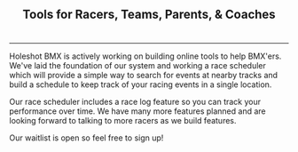<div style="text-align: center; padding-bottom: .5em;">
  <h2>Tools for Racers, Teams, Parents, & Coaches</h2>
</div>

---
<p class="pretty-print">
Holeshot BMX is actively working on building online tools to help BMX'ers. We've laid the foundation of our system and working a race scheduler which will provide a simple way to search for events at nearby tracks and build a schedule to keep track of your racing events in a single location.

Our race scheduler includes a race log feature so you can track your performance over time. We have many more features planned and are looking forward to talking to more racers as we build features.

Our waitlist is open so feel free to <router-link to="/register">sign up!</router-link>
</p>


